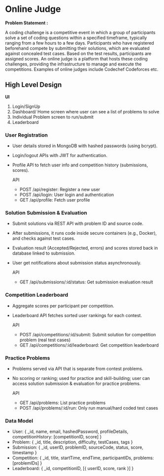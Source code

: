 # Online Judge

**Problem Statement :**

A coding challenge is a competitive event in which a group of
participants solve a set of coding questions within a specified
timeframe, typically ranging from a few hours to a few days.
Participants who have registered beforehand compete by
submitting their solutions, which are evaluated against concealed
test cases. Based on the test results, participants are assigned
scores. An online judge is a platform that hosts these coding
challenges, providing the infrastructure to manage and execute
the competitions. Examples of online judges include Codechef
Codeforces etc.

## High Level Design

**UI**

1. Login/SignUp
2. Dashboard/ Home screen where user can see a list of problems to solve
3. Individual Problem screen to run/submit
4. Leaderboard

### User Registration

- User details stored in MongoDB with hashed passwords (using bcrypt).
- Login/logout APIs with JWT for authentication.
- Profile API to fetch user info and competition history (submissions, scores).
    
    API
    
    - POST /api/register: Register a new user
    - POST /api/login: User login and authentication
    - GET /api/profile: Fetch user profile

### Solution Submission & Evaluation

- Submit solutions via REST API with problem ID and source code.
- After submissions, it runs code inside secure containers (e.g., Docker), and checks against test cases.
- Evaluation result (Accepted/Rejected, errors) and scores stored back in database linked to submission.
- User get notifications about submission status asynchronously.
    
    API
    
    - GET /api/submissions/:id/status: Get submission evaluation result

### Competition Leaderboard

- Aggregate scores per participant per competition.
- Leaderboard API fetches sorted user rankings for each contest.
    
    API
    
    - POST /api/competitions/:id/submit: Submit solution for competition problem (real test cases)
    - GET /api/competitions/:id/leaderboard: Get competition leaderboard

### Practice Problems

- Problems served via API that is separate from contest problems.
- No scoring or ranking; used for practice and skill-building; user can access solution submission & evaluation for practice problems.
    
    API
    
    - GET /api/problems: List practice problems
    - POST /api/problems/:id/run: Only run manual/hard coded test cases

### Data Model

- User: { _id, name, email, hashedPassword, profileDetails, competitionHistory: [competitionID, score] }
- Problem: { _id, title, description, difficulty, testCases, tags }
- Submission: { _id, userID, problemID, sourceCode, status, score, timestamp }
- Competition: { _id, title, startTime, endTime, participantIDs, problems: [problemIDs] }
- Leaderboard: { _id, competitionID, [{ userID, score, rank }] }

##